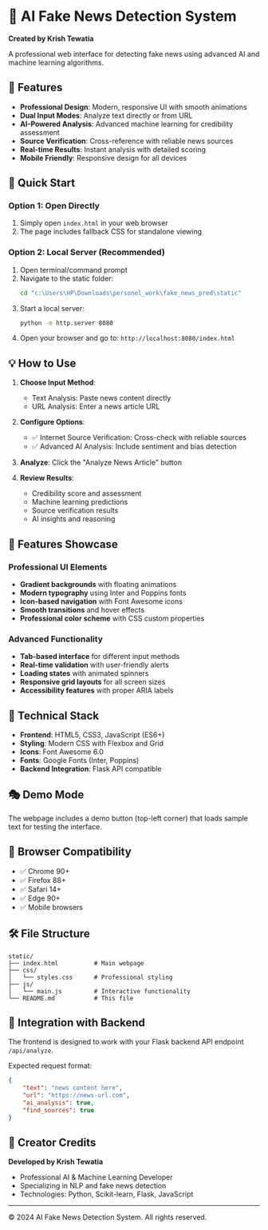 # 🚀 AI Fake News Detection System

**Created by Krish Tewatia**

A professional web interface for detecting fake news using advanced AI and machine learning algorithms.

## 🌟 Features

- **Professional Design**: Modern, responsive UI with smooth animations
- **Dual Input Modes**: Analyze text directly or from URL
- **AI-Powered Analysis**: Advanced machine learning for credibility assessment
- **Source Verification**: Cross-reference with reliable news sources
- **Real-time Results**: Instant analysis with detailed scoring
- **Mobile Friendly**: Responsive design for all devices

## 🚀 Quick Start

### Option 1: Open Directly
1. Simply open `index.html` in your web browser
2. The page includes fallback CSS for standalone viewing

### Option 2: Local Server (Recommended)
1. Open terminal/command prompt
2. Navigate to the static folder:
   ```bash
   cd "c:\Users\HP\Downloads\personel_work\fake_news_pred\static"
   ```
3. Start a local server:
   ```bash
   python -m http.server 8080
   ```
4. Open your browser and go to: `http://localhost:8080/index.html`

## 💡 How to Use

1. **Choose Input Method**: 
   - Text Analysis: Paste news content directly
   - URL Analysis: Enter a news article URL

2. **Configure Options**:
   - ✅ Internet Source Verification: Cross-check with reliable sources
   - ✅ Advanced AI Analysis: Include sentiment and bias detection

3. **Analyze**: Click the "Analyze News Article" button

4. **Review Results**: 
   - Credibility score and assessment
   - Machine learning predictions
   - Source verification results
   - AI insights and reasoning

## 🎨 Features Showcase

### Professional UI Elements
- **Gradient backgrounds** with floating animations
- **Modern typography** using Inter and Poppins fonts
- **Icon-based navigation** with Font Awesome icons
- **Smooth transitions** and hover effects
- **Professional color scheme** with CSS custom properties

### Advanced Functionality
- **Tab-based interface** for different input methods
- **Real-time validation** with user-friendly alerts
- **Loading states** with animated spinners
- **Responsive grid layouts** for all screen sizes
- **Accessibility features** with proper ARIA labels

## 🔧 Technical Stack

- **Frontend**: HTML5, CSS3, JavaScript (ES6+)
- **Styling**: Modern CSS with Flexbox and Grid
- **Icons**: Font Awesome 6.0
- **Fonts**: Google Fonts (Inter, Poppins)
- **Backend Integration**: Flask API compatible

## 🎭 Demo Mode

The webpage includes a demo button (top-left corner) that loads sample text for testing the interface.

## 📱 Browser Compatibility

- ✅ Chrome 90+
- ✅ Firefox 88+
- ✅ Safari 14+
- ✅ Edge 90+
- ✅ Mobile browsers

## 🛠️ File Structure

```
static/
├── index.html          # Main webpage
├── css/
│   └── styles.css      # Professional styling
├── js/
│   └── main.js         # Interactive functionality
└── README.md           # This file
```

## 🚀 Integration with Backend

The frontend is designed to work with your Flask backend API endpoint `/api/analyze`. 

Expected request format:
```json
{
    "text": "news content here",
    "url": "https://news-url.com",
    "ai_analysis": true,
    "find_sources": true
}
```

## 🎉 Creator Credits

**Developed by Krish Tewatia**
- Professional AI & Machine Learning Developer
- Specializing in NLP and fake news detection
- Technologies: Python, Scikit-learn, Flask, JavaScript

---

© 2024 AI Fake News Detection System. All rights reserved.
